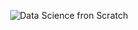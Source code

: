 <p align="center">
  <img src="https://i.postimg.cc/xCZQkZ8K/ds0.png" alt="Data Science fron Scratch">
</p>